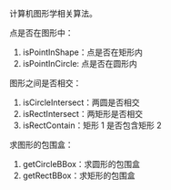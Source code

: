 计算机图形学相关算法。

点是否在图形中：

1. isPointInShape：点是否在矩形内
2. isPointInCircle: 点是否在圆形内

图形之间是否相交：

1. isCircleIntersect：两圆是否相交
2. isRectIntersect：两矩形是否相交
3. isRectContain：矩形 1 是否包含矩形 2

求图形的包围盒：

1. getCircleBBox：求圆形的包围盒
2. getRectBBox：求矩形的包围盒
